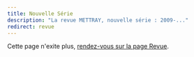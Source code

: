 ```yaml
---
title: Nouvelle Série
description: "La revue METTRAY, nouvelle série : 2009-..."
redirect: revue
---
```


Cette page n'exite plus, [rendez-vous sur la page Revue](/revue).